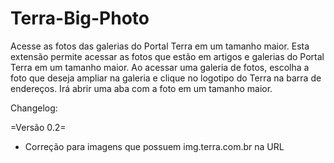 Terra-Big-Photo
===============

Acesse as fotos das galerias do Portal Terra em um tamanho maior.
Esta extensão permite acessar as fotos que estão em artigos e galerias do Portal Terra em um tamanho maior.
Ao acessar uma galeria de fotos, escolha a foto que deseja ampliar na galeria e clique no logotipo do Terra na barra de endereços.
Irá abrir uma aba com a foto em um tamanho maior.

Changelog:

=Versão 0.2=
- Correção para imagens que possuem img.terra.com.br na URL
